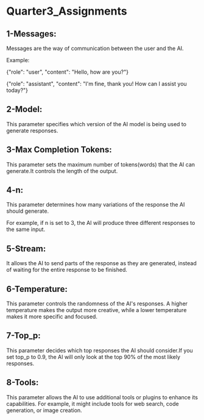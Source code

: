 # Quarter3_Assignments

## 1-Messages:
Messages are the way of communication between the user and the AI.

Example:

{"role": "user", "content": "Hello, how are you?"}

{"role": "assistant", "content": "I'm fine, thank you! How can I assist you today?"}


## 2-Model:
This parameter specifies which version of the AI model is being used to generate responses.


## 3-Max Completion Tokens:
This parameter sets the maximum number of tokens(words) that the AI can generate.It controls the length of the output.


## 4-n:
This parameter determines how many variations of the response the AI should generate.

For example, if n is set to 3, the AI will produce three different responses to the same input.


## 5-Stream:
It allows the AI to send parts of the response as they are generated, instead of waiting for the entire response to be finished.


## 6-Temperature:
This parameter controls the randomness of the AI's responses. A higher temperature makes the output more creative, while a lower temperature makes it more specific and focused.


## 7-Top_p:
This parameter decides which top responses the AI should consider.If you set top_p to 0.9, the AI will only look at the top 90% of the most likely responses.


## 8-Tools:
This parameter allows the AI to use additional tools or plugins to enhance its capabilities. For example, it might include tools for web search, code generation, or image creation.
